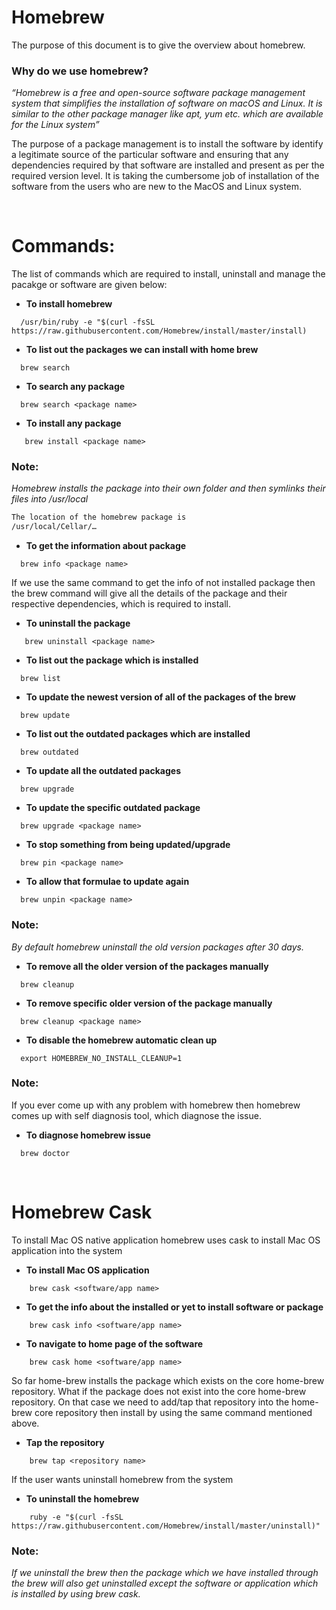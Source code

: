 # Homebrew

The purpose of this document is to give the overview about homebrew.


### Why do we use homebrew?

*“Homebrew is a free and open-source software package management system that simplifies the installation of software on macOS and Linux. It is similar to the other package manager like apt, yum etc. which are available for the Linux system”*

The purpose of a package management is to install the software by identify a legitimate source of the particular software and ensuring that any dependencies required by that software are installed and present as per the required version level. It is taking the cumbersome job of installation of the software from the users who are new to the MacOS and Linux system.

<br>

# Commands:
The list of commands which are required to install, uninstall and manage the pacakge or software are given below:

- **To install homebrew**
```mardown
  /usr/bin/ruby -e "$(curl -fsSL https://raw.githubusercontent.com/Homebrew/install/master/install)
```

- **To list out the packages we can install with home brew**
```mardown
  brew search
```

- **To search any package**
```mardown
  brew search <package name>
```

-  **To install any package**
```mardown
   brew install <package name>
 ```     


### Note: 
_Homebrew installs the package into their own folder and then symlinks their files into /usr/local_
```markdown
The location of the homebrew package is 
/usr/local/Cellar/…
```

- **To get the information about package**
```mardown
  brew info <package name> 
```
    
If we use the same command to get the info of not installed package then the brew command will give all the details of the package and their respective dependencies, which is required to install.

-  **To uninstall the package**
```mardown
   brew uninstall <package name>
 ```   

- **To list out the package which is installed**
```mardown
  brew list
```    

- **To update the newest version of all of the packages of the brew**
```mardown
  brew update
```    

- **To list out the outdated packages which are installed**
```mardown
  brew outdated
```

- **To update all the outdated packages**
```mardown
  brew upgrade 
```    

- **To update the specific outdated package**
```mardown
  brew upgrade <package name>
```    

- **To stop something from being updated/upgrade**
```mardown
  brew pin <package name>
```    

- **To allow that formulae to update again** 
```mardown
  brew unpin <package name>
```    


### Note:
_By default homebrew uninstall the old version packages after 30 days._


- **To remove all the older version of the packages manually**
```mardown
  brew cleanup
```
- **To remove specific older version of the package manually**
```mardown
  brew cleanup <package name>
```    

- **To disable the homebrew automatic clean up**
```mardown
  export HOMEBREW_NO_INSTALL_CLEANUP=1
```    


### Note:
If you ever come up with any problem with homebrew then homebrew comes up with self diagnosis tool, which diagnose the issue.

- **To diagnose homebrew issue**
```mardown
  brew doctor
```

<br>

# Homebrew Cask
To install Mac OS native application homebrew uses cask to install Mac OS application into the system

- **To install Mac OS application**
```mardown
    brew cask <software/app name>
```    

- **To get the info about the installed or yet to install software or package**
```mardown
    brew cask info <software/app name>
```    

- **To navigate to home page of the software**
```mardown
    brew cask home <software/app name>
```    


So far home-brew installs the package which exists on the core home-brew repository. What if the package does not exist into the core home-brew repository. On that case we need to add/tap that repository into the home-brew core repository then install by using the same command mentioned above.

- **Tap the repository**
```mardown
    brew tap <repository name>
```    

If the user wants uninstall homebrew from the system

- **To uninstall the homebrew**
```mardown
    ruby -e "$(curl -fsSL https://raw.githubusercontent.com/Homebrew/install/master/uninstall)"
 ```   

### Note: 
_If we uninstall the brew then the package which we have installed through the brew will also get uninstalled except the software or application which is installed by using brew cask._
